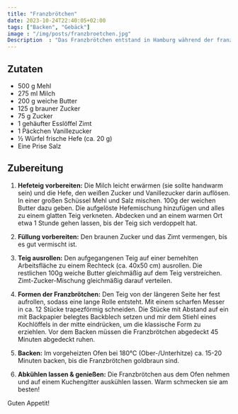 ```yaml
---
title: "Franzbrötchen"
date: 2023-10-24T22:40:05+02:00
tags: ["Backen", "Gebäck"]
image : "/img/posts/franzbroetchen.jpg"
Description  : "Das Franzbrötchen entstand in Hamburg während der französischen Besatzung, als Bäcker das Croissant adaptierten und mit Zimt und Zucker verfeinerten."
---
```


## Zutaten

- 500 g Mehl
- 275 ml Milch
- 200 g weiche Butter
- 125 g brauner Zucker
- 75 g Zucker
- 1 gehäufter Esslöffel Zimt
- 1 Päckchen Vanillezucker
- ½ Würfel frische Hefe (ca. 20 g)
- Eine Prise Salz

## Zubereitung

1. **Hefeteig vorbereiten:** Die Milch leicht erwärmen (sie sollte handwarm sein) und die Hefe, den weißen Zucker und Vanillezucker darin auflösen. In einer großen Schüssel Mehl und Salz mischen. 100g der weichen Butter dazu geben. Die aufgelöste Hefemischung hinzufügen und alles zu einem glatten Teig verkneten. Abdecken und an einem warmen Ort etwa 1 Stunde gehen lassen, bis der Teig sich verdoppelt hat.

2. **Füllung vorbereiten:** Den braunen Zucker und das Zimt vermengen, bis es gut vermischt ist.

3. **Teig ausrollen:** Den aufgegangenen Teig auf einer bemehlten Arbeitsfläche zu einem Rechteck (ca. 40x50 cm) ausrollen. Die restlichen 100g weiche Butter gleichmäßig auf dem Teig verstreichen. Zimt-Zucker-Mischung gleichmäßig darauf verteilen.

4. **Formen der Franzbrötchen:** Den Teig von der längeren Seite her fest aufrollen, sodass eine lange Rolle entsteht. Mit einem scharfen Messer in ca. 12 Stücke trapezförmig schneiden. Die Stücke mit Abstand auf ein mit Backpapier belegtes Backblech setzen und mir dem Stiehl eines Kochlöffels in der mitte eindrücken, um die klassische Form zu erziehlen. Vor dem Backen müssen die Franzbrötchen abgedeckt 45 Minuten abgedeckt ruhen. 

5. **Backen:** Im vorgeheizten Ofen bei 180°C (Ober-/Unterhitze) ca. 15-20 Minuten backen, bis die Franzbrötchen goldbraun sind.

6. **Abkühlen lassen & genießen:** Die Franzbrötchen aus dem Ofen nehmen und auf einem Kuchengitter auskühlen lassen. Warm schmecken sie am besten!

Guten Appetit!

